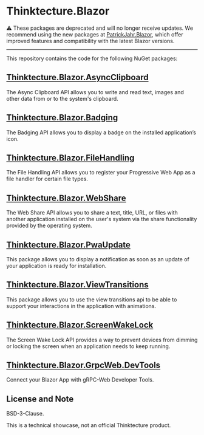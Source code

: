 # Thinktecture.Blazor

⚠️ These packages are deprecated and will no longer receive updates. We recommend using the new packages at [PatrickJahr.Blazor](https://github.com/PatrickJahr/PatrickJahr.Blazor), which offer improved features and compatibility with the latest Blazor versions.

---

This repository contains the code for the following NuGet packages:

## [Thinktecture.Blazor.AsyncClipboard](src/Thinktecture.Blazor.AsyncClipboard/README.md)

The Async Clipboard API allows you to write and read text, images and other data from or to the system's clipboard.

## [Thinktecture.Blazor.Badging](src/Thinktecture.Blazor.Badging/README.md)

The Badging API allows you to display a badge on the installed application’s icon.

## [Thinktecture.Blazor.FileHandling](src/Thinktecture.Blazor.FileHandling/README.md)

The File Handling API allows you to register your Progressive Web App as a file handler for certain file types.

## [Thinktecture.Blazor.WebShare](src/Thinktecture.Blazor.WebShare/README.md)

The Web Share API allows you to share a text, title, URL, or files with another application installed on the user's system via the share functionality provided by the operating system.

## [Thinktecture.Blazor.PwaUpdate](src/Thinktecture.Blazor.PwaUpdate/README.md)

This package allows you to display a notification as soon as an update of your application is ready for installation.

## [Thinktecture.Blazor.ViewTransitions](src/Thinktecture.Blazor.ViewTransitions/README.md)

This package allows you to use the view transitions api to be able to support your interactions in the application with animations.

## [Thinktecture.Blazor.ScreenWakeLock](src/Thinktecture.Blazor.ScreenWakeLock/README.md)

The Screen Wake Lock API provides a way to prevent devices from dimming or locking the screen when an application needs to keep running.

## [Thinktecture.Blazor.GrpcWeb.DevTools](src/Thinktecture.Blazor.GrpcWeb.DevTools/README.md)

Connect your Blazor App with gRPC-Web Developer Tools.

## License and Note

BSD-3-Clause.

This is a technical showcase, not an official Thinktecture product.
